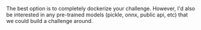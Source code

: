 The best option is to completely dockerize your challenge. However, I'd also be interested in any pre-trained models (pickle, onnx, public api, etc) that we could build a challenge around.
